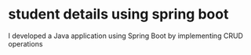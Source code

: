 # student details using spring boot
 I developed a Java application using Spring Boot by implementing CRUD operations
